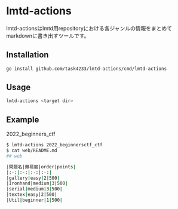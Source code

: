# lmtd-actions
lmtd-actionsはlmtd用repositoryにおける各ジャンルの情報をまとめてmarkdownに書き出すツールです。

## Installation
```bash
go install github.com/task4233/lmtd-actions/cmd/lmtd-actions
```

## Usage
```bash
lmtd-actions <target dir>
```

## Example
2022_beginners_ctf

```bash
$ lmtd-actions 2022_beginnersctf_ctf
$ cat web/README.md
## web

|問題名|難易度|order|points|
|:-:|:-:|:-:|:-:|
|gallery|easy|2|500|
|Ironhand|medium|3|500|
|serial|medium|3|500|
|textex|easy|2|500|
|Util|beginner|1|500|
```

